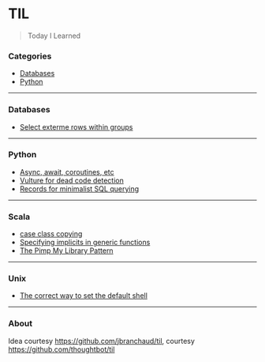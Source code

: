 # TIL

> Today I Learned

### Categories

* [Databases](#databases)
* [Python](#python)

---

### Databases

* [Select exterme rows within groups](db/group_extrema.md)


---

### Python

* [Async, await, coroutines, etc](python/async_et_al.md)
* [Vulture for dead code detection](python/vulture.md)
* [Records for minimalist SQL querying](python/records.md)

---

### Scala

 * [case class copying](scala/case_class_copy.md)
 * [Specifying implicits in generic functions](scala/generic_implicits.md)
 * [The Pimp My Library Pattern](scala/pimp_my_library.md)

---

### Unix

 * [The correct way to set the default shell](unix/default_shell.md)

---

### About

Idea courtesy https://github.com/jbranchaud/til, courtesy https://github.com/thoughtbot/til

